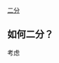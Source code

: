 <!--
 * @Author: Z-Es-0 141395766+Z-Es-0@users.noreply.github.com
 * @Date: 2024-08-10 13:32:25
 * @LastEditors: Z-Es-0 141395766+Z-Es-0@users.noreply.github.com
 * @LastEditTime: 2024-08-10 14:08:50
 * @FilePath: \Algorithm-learning-and-communication\24暑假集训\暑假\8-11.md
 * @Description: 这是默认设置,请设置`customMade`, 打开koroFileHeader查看配置 进行设置: https://github.com/OBKoro1/koro1FileHeader/wiki/%E9%85%8D%E7%BD%AE
-->
[二分](https://codeforces.com/contest/1840/problem/D)

## 如何二分？

考虑